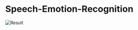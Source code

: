 # Speech-Emotion-Recognition

![Result](https://user-images.githubusercontent.com/68989389/202892041-90d8b28c-feb6-45ab-9cd6-8eec69c8ba12.png)

